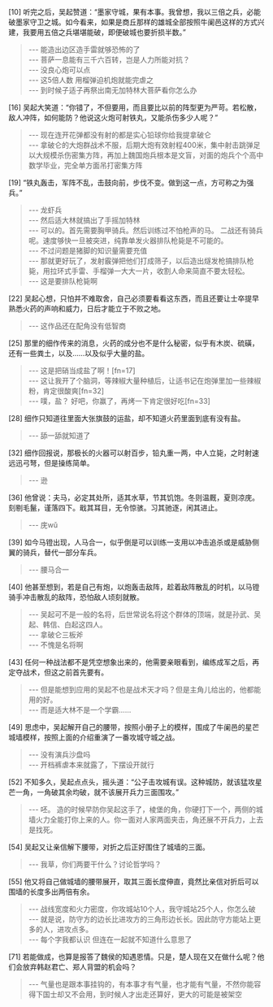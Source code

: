 
[10] 听完之后，吴起赞道：“墨家守城，果有本事。我曾想，我以三倍之兵，必能破墨家守卫之城。如今看来，如果是商丘那样的雄城全部按照牛阑邑这样的方式兴建，我要用五倍之兵堪堪能破，即便破城也要折损半数。”
>--- 能造出边区造手雷就够恐怖的了<br>
>--- 菩萨一息能有三千六百转，岂是人力所能对抗？<br>
>--- 没良心炮可以点<br>
>--- 这5倍人数 用榴弹迫机炮就能完虐之<br>
>--- 到时候子适子再祭出南无加特林大菩萨看你怎么办<br>

[16] 吴起大笑道：“你错了，不但要用，而且要比以前的阵型更为严苛。若松散，敌人冲阵，如何能防？他说这火炮可射铁丸，又能杀伤多少人呢？”
>--- 现在连开花弹都没有射的都是实心铅球你给我提拿破仑<br>
>--- 拿破仑的大炮群战术不服，后期大炮有效射程400米，集中射击跳弹足以大规模杀伤密集方阵，再加上魏国炮兵根本是文盲，对面的炮兵个个高中数学毕业，完全单方面吊打密集方阵<br>

[19] “铁丸轰击，军阵不乱，击鼓向前，步伐不变。做到这一点，方可称之为强兵。”
>--- 龙虾兵<br>
>--- 然后适大林就搞出了手摇加特林<br>
>--- 可以的。首先需要胸甲骑兵。然后训练过不怕枪声的马。
二战还有骑兵呢。速度够快一旦被突进，纯靠单发火器排队枪毙是不可能的。<br>
>--- 不过问题是猪脚的知识量需要充值<br>
>--- 那就更好玩了，发射霰弹把他们打成筛子，以后造出燧发枪搞排队枪毙，用拉环式手雷、手榴弹一大大一片，收割人命来简直不要太轻松。<br>
>--- 这是要排队枪毙啊<br>

[22] 吴起心想，只怕并不难取舍，自己必须要看看这东西，而且还要让士卒提早熟悉火药的声响和威力，日后才能立于不败之地。
>--- 这作品还在配角没有低智商<br>

[25] 那里的细作传来的消息，火药的成分也不是什么秘密，似乎有木炭、硫磺，还有一些粪土，以及……以及似乎大量的盐。
>--- 这是把硝当成盐了啊！[fn=17]<br>
>--- 这让我开了个脑洞，等辣椒大量种植后，让适书记在炮弹里加一些辣椒粉，肯定很酸爽[fn=32]<br>
>--- 噗，盐？    好吧，你赢了，再烤一下肯定很好吃[fn=33]<br>

[28] 细作只知道往里面大张旗鼓的运盐，却不知道火药里面到底有没有盐。
>--- 舔一舔就知道了<br>

[32] 细作回报说，那极长的火器可以射百步，铅丸重一两，中人立毙，之时射速远迅弓弩，但是操练简单。
>--- 逊<br>

[36] 他曾说：夫马，必定其处所，适其水草，节其饥饱。冬则温厩，夏则凉庑。刻剔毛鬣，谨落四下。戢其耳目，无令惊骇。习其驰逐，闲其进止。
>--- 庑wǔ<br>

[39] 如今马镫出现，人马合一，似乎倒是可以训练一支用以冲击追杀或是威胁侧翼的骑兵，替代一部分车兵。
>--- 腰马合一<br>

[40] 他甚至想到，若是自己有炮，以炮轰击敌阵，趁着敌阵散乱的时机，以马镫骑手冲击散乱的敌阵，恐怕敌人顷刻就散。
>--- 吴起可不是一般的名将，后世常说名将这个群体的顶端，就是孙武、吴起、韩信、白起这四人。<br>
>--- 拿破仑三板斧<br>
>--- 不愧是名将啊<br>

[43] 任何一种战法都不是凭空想象出来的，他需要亲眼看到，编练成军之后，再定夺战术，但这之前首先要有。
>--- 但是能想到应用的吴起不也是战术天才吗？但是主角儿给出的，他都能用的好。<br>
>--- 而是适大林不是一个学霸……<br>

[49] 思虑中，吴起解开自己的腰带，按照小册子上的模样，围成了牛阑邑的星芒城墙模样，按照上面的介绍重演了一番攻城守城之战。
>--- 没有演兵沙盘吗<br>
>--- 开档裤虐本来就露了，下摆设开就行<br>

[52] 不知多久，吴起点点头，摇头道：“公子击攻城有误。这种城防，就该猛攻星芒一角，一角破其余均破，就不该展开兵力三面围攻。”
>--- 呸。
造的时候早防你吴起这手了，棱堡的角，你硬打下一个，两侧的城墙火力全能打你上来的人。你一面对人家两面夹击，角还展不开兵力，上去是找死。<br>

[54] 吴起又让亲信解下腰带，对折之后正好围住了城墙的三面。
>--- 我草，你们两要干什么？讨论哲学吗？<br>

[55] 他又将自己做城墙的腰带展开，取其三面长度伸直，竟然比亲信对折后可以围墙的长度多出两倍有余。
>--- 战线宽度和火力密度，你攻城站10个人，我守城站25个人，你怎么破<br>
>--- 就是说，防守方的边长比进攻方的三角形边长长。因此防守方能站上更多的人，进攻点多。<br>
>--- 每个字我都认识  但连在一起就不知道什么意思了<br>

[71] 若能做成，也算是报答了魏侯的知遇恩情。只是，楚人现在又在做什么呢？他们会放弃韩赵君亡、郑人背盟的机会吗？
>--- 气量也是跟本事挂钩的，有本事才有气量，也才能有气量，不然你能容得下国士却又不会用，到时候人才出走还算好，更大的可能是被架空<br>
